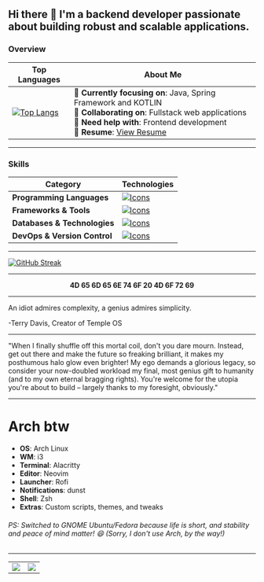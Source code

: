 ## Hi there 👋 I'm a backend developer passionate about building robust and scalable applications.

### **Overview**

| **Top Languages**                                                                                                                                                              | **About Me**                                                                                                                                                                                                                         |
|-------------------------------------------------------------------------------------------------------------------------------------------------------------------------------|-----------------------------------------------------------------------------------------------------------------------------------------------------------------------------------------------|
| [![Top Langs](https://test-six-pi-50.vercel.app/api/top-langs/?username=deadboyccc&hide=html,shell,rust,php,css,javascript&langs_count=6&layout=compact)](https://github.com/anuraghazra/github-readme-stats) | 🌱 **Currently focusing on**: Java, Spring Framework and KOTLIN <br>👯 **Collaborating on**: Fullstack web applications<br>🤔 **Need help with**: Frontend development<br>📄 **Resume**: [View Resume](https://github.com/deadboyccc/Resume) |

---

### **Skills**

| **Category**               | **Technologies**                                                                                                                                                                                                                  |
|-----------------------------|-------------------------------------------------------------------------------------------------------------------------------------------------------------------------------------------|
| **Programming Languages**  | [![Icons](https://go-skill-icons.vercel.app/api/icons?i=typescript,javascript,c,cpp,cs,java,python&perline=10)](https://skillicons.dev)                                                                                |
| **Frameworks & Tools** | [![Icons](https://go-skill-icons.vercel.app/api/icons?i=nodejs,express,nestjs,dotnet,spring,neovim,idea,webstorm,clion,vscode&perline=10)](https://skillicons.dev)                                                                          |
| **Databases & Technologies**              | [![Icons](https://go-skill-icons.vercel.app/api/icons?i=mongodb,postgresql,mysql,redis,elasticsearch,kibana,hibernate,graphql,socketio,kafka,rabbitmq&perline=10)](https://skillicons.dev)                                                                                              |
| **DevOps & Version Control** | [![Icons](https://go-skill-icons.vercel.app/api/icons?i=git,github,githubactions,docker,kubernetes,linux,maven,gradle,cmake,aws,nginx&perline=10)](https://skillicons.dev)                                                                                        |

---

[![GitHub Streak](https://github-readme-streak-stats-test-sandy.vercel.app?user=deadboyccc&theme=dark&card_width=501&card_height=200)](https://git.io/streak-stats)

---

<p align="center">
  <strong>4D 65 6D 65 6E 74 6F 20 4D 6F 72 69</strong>
</p>


---


<p>
An idiot admires complexity, a genius admires simplicity.

-Terry Davis, Creator of Temple OS
</p>


---

"When I finally shuffle off this mortal coil, don't you dare mourn. Instead, get out there and make the future so freaking brilliant, it makes my posthumous halo glow even brighter! My ego demands a glorious legacy, so consider your now-doubled workload my final, most genius gift to humanity (and to my own eternal bragging rights). You're welcome for the utopia you're about to build – largely thanks to my foresight, obviously."

---

# Arch btw

- **OS**: Arch Linux
- **WM**: i3
- **Terminal**: Alacritty
- **Editor**: Neovim
- **Launcher**: Rofi
- **Notifications**: dunst
- **Shell**: Zsh
- **Extras**: Custom scripts, themes, and tweaks

###### PS: Switched to GNOME Ubuntu/Fedora because life is short, and stability and peace of mind matter! 😄 (Sorry, I don't use Arch, by the way!)
---

<table>
  <tr>
    <td>
      <a href="https://github.com/deadboyccc/spring">
        <img src="https://github-readme-stats.vercel.app/api/pin/?username=deadboyccc&repo=spring&show_owner=true" />
      </a>
    </td>
    <td>
      <a href="https://github.com/deadboyccc/java">
        <img src="https://github-readme-stats.vercel.app/api/pin/?username=deadboyccc&repo=java&show_owner=true" />
      </a>
    </td>
  </tr>
</table>


